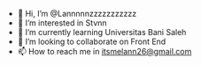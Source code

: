 - 👋 Hi, I’m @Lannnnnzzzzzzzzzzz
- 👀 I’m interested in Stvnn
- 🌱 I’m currently learning Universitas Bani Saleh
- 💞️ I’m looking to collaborate on Front End 
- 📫 How to reach me in itsmelann26@gmail.com


<!---
Lannnnnzzzzzzzzzzz/Lannnnnzzzzzzzzzzz is a ✨ special ✨ repository because its `README.md` (this file) appears on your GitHub profile.
You can click the Preview link to take a look at your changes.
--->
